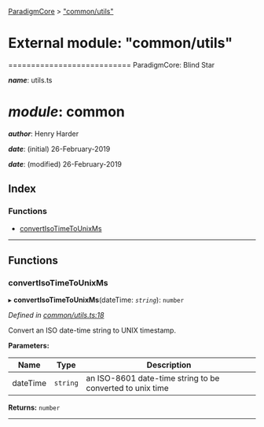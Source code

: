 [ParadigmCore](../README.md) > ["common/utils"](../modules/_common_utils_.md)

# External module: "common/utils"

\=========================== ParadigmCore: Blind Star

*__name__*: utils.ts

*__module__*: common
======

*__author__*: Henry Harder

*__date__*: (initial) 26-February-2019

*__date__*: (modified) 26-February-2019

## Index

### Functions

* [convertIsoTimeToUnixMs](_common_utils_.md#convertisotimetounixms)

---

## Functions

<a id="convertisotimetounixms"></a>

###  convertIsoTimeToUnixMs

▸ **convertIsoTimeToUnixMs**(dateTime: *`string`*): `number`

*Defined in [common/utils.ts:18](https://github.com/paradigmfoundation/paradigmcore/blob/7bb994c/src/common/utils.ts#L18)*

Convert an ISO date-time string to UNIX timestamp.

**Parameters:**

| Name | Type | Description |
| ------ | ------ | ------ |
| dateTime | `string` |  an ISO-8601 date-time string to be converted to unix time |

**Returns:** `number`

___


